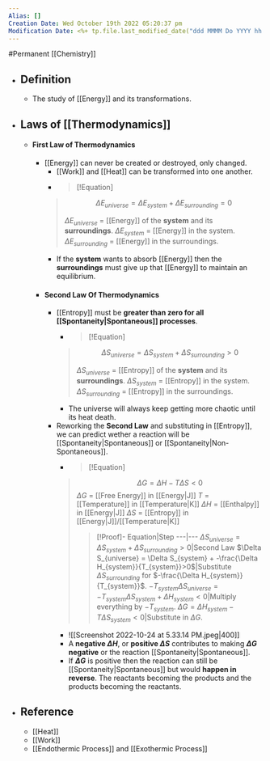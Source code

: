 ```yaml
---
Alias: []
Creation Date: Wed October 19th 2022 05:20:37 pm 
Modification Date: <%+ tp.file.last_modified_date("ddd MMMM Do YYYY hh:mm:ss a") %>
---
```

#Permanent [[Chemistry]]

- ## Definition
	- The study of [[Energy]] and its transformations.
- ## Laws of [[Thermodynamics]]
	- #### First Law of Thermodynamics
		- [[Energy]] can never be created or destroyed, only changed.
			- [[Work]] and [[Heat]] can be transformed into one another.
			- > [!Equation]
			> $$\Delta E_{universe} = \Delta E_{system}+\Delta E_{surrounding}=0$$
			> 
			> $\Delta E_{universe}$ = [[Energy]] of the **system** and its **surroundings**.
			> $\Delta E_{system}$ = [[Energy]] in the system.
			> $\Delta E_{surrounding}$ = [[Energy]] in the surroundings.
			- If the **system** wants to absorb [[Energy]] then the **surroundings** must give up that [[Energy]] to maintain an equilibrium.
		- #### Second Law Of Thermodynamics
			- [[Entropy]] must be **greater than zero for all [[Spontaneity|Spontaneous]] processes**.
				- > [!Equation]
			  > $$\Delta S_{universe} = \Delta S_{system} + \Delta S_{surrounding}>0$$
			  > 
			  > $\Delta S_{universe}$ = [[Entropy]] of the **system** and its **surroundings**.
			  > $\Delta S_{system}$ = [[Entropy]] in the system.
			  > $\Delta S_{surrounding}$ = [[Entropy]] in the surroundings.
			  - The universe will always keep getting more chaotic until its heat death.
			- Reworking the **Second Law** and substituting in [[Entropy]], we can predict wether a reaction will be [[Spontaneity|Spontaneous]] or [[Spontaneity|Non-Spontaneous]].
				- > [!Equation]
				> $$\Delta G = \Delta H-T\Delta S < 0$$
				> $\Delta G$ = [[Free Energy]] in [[Energy|J]]
				> $T$ = [[Temperature]] in [[Temperature|K]]
				> $\Delta H$ = [[Enthalpy]] in [[Energy|J]]
				> $\Delta S$ = [[Entropy]] in [[Energy|J]]/[[Temperature|K]]
				> 
				> > [!Proof]-
				> > Equation|Step
				> > ---|---
				> > $\Delta S_{universe} = \Delta S_{system} + \Delta S_{surrounding}>0$|Second Law
				> > $\Delta S_{universe} = \Delta S_{system} + -\frac{\Delta H_{system}}{T_{system}}>0$|Substitute $\Delta S_{surrounding}$ for $-\frac{\Delta H_{system}}{T_{system}}$.
				> > $-T_{system}\Delta S_{universe} = -T_{system}\Delta S_{system} + \Delta H_{system}<0$|Multiply everything by $-T_{system}$.
				> > $\Delta G = \Delta H_{system}-T\Delta S_{system}<0$|Substitute in $\Delta G$. 	
				- ![[Screenshot 2022-10-24 at 5.33.14 PM.jpeg|400]]
				- A **negative $\Delta H$**, or **positive $\Delta S$** contributes to making **$\Delta G$ negative** or the reaction [[Spontaneity|Spontaneous]].
				- If **$\Delta G$** is positive then the reaction can still be [[Spontaneity|Spontaneous]] but would **happen in reverse**. The reactants becoming the products and the products becoming the reactants.
- ## Reference
	- [[Heat]]
	- [[Work]]
	- [[Endothermic Process]] and [[Exothermic Process]]